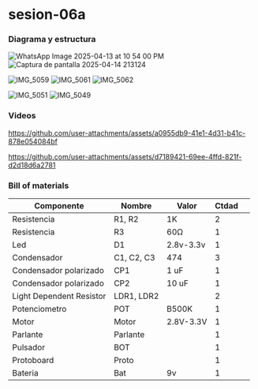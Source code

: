 # sesion-06a

### Diagrama y estructura

![WhatsApp Image 2025-04-13 at 10 54 00 PM](https://github.com/user-attachments/assets/797e4994-0e5c-4bb9-a2aa-407ba5af5524)
![Captura de pantalla 2025-04-14 213124](https://github.com/user-attachments/assets/40cc57d1-bf9c-4ff9-a94a-91085e40ef30)

![IMG_5059](https://github.com/user-attachments/assets/c33cae57-0cb5-4ec6-8d05-b803f09e2af5)
![IMG_5061](https://github.com/user-attachments/assets/2694be55-c8e9-4f18-bb1f-c55e184be41b)
![IMG_5062](https://github.com/user-attachments/assets/b5b204d5-1424-4255-ab14-1634d67ccc50)

![IMG_5051](https://github.com/user-attachments/assets/52f83dea-d503-4751-ab5b-050a0eb6cc1b)
![IMG_5049](https://github.com/user-attachments/assets/9c8b72b8-72cb-4069-9162-d02e6d35c78e)

### Videos
<https://github.com/user-attachments/assets/a0955db9-41e1-4d31-b41c-878e054084bf>

<https://github.com/user-attachments/assets/d7189421-69ee-4ffd-821f-d2d18d6a2781>

### Bill of materials

| Componente               | Nombre     | Valor      | Ctdad |   |
|--------------------------|------------|------------|-------|---|
| Resistencia              | R1, R2     | 1K         | 2     |   |
| Resistencia              | R3         | 60Ω        | 1     |   |
| Led                      | D1         | 2.8v-3.3v  | 1     |   |
| Condensador              | C1, C2, C3 | 474        | 3     |   |
| Condensador polarizado   | CP1        | 1 uF       | 1     |   |
| Condensador polarizado   | CP2        | 10 uF      | 1     |   |
| Light Dependent Resistor | LDR1, LDR2 |            | 2     |   |
| Potenciometro            | POT        | B500K      | 1     |   |
| Motor                    | Motor      | 2.8V-3.3V  | 1     |   |
| Parlante                 | Parlante   |            | 1     |   |
| Pulsador                 | BOT        |            | 1     |   |
| Protoboard               | Proto      |            | 1     |   |
| Bateria                  | Bat        | 9v         | 1     |   |

